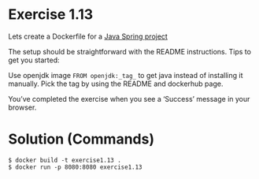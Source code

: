 # Exercise 1.13

Lets create a Dockerfile for a [Java Spring project](https://github.com/docker-hy/spring-example-project) <br>

The setup should be straightforward with the README instructions. Tips to get you started: <br>

Use openjdk image `FROM openjdk:_tag_` to get java instead of installing it manually. Pick the tag by using the README and dockerhub page. <br>

You’ve completed the exercise when you see a ‘Success’ message in your browser. <br>

# Solution (Commands)

`$ docker build -t exercise1.13 .` <br>
`$ docker run -p 8080:8080 exercise1.13` <br>